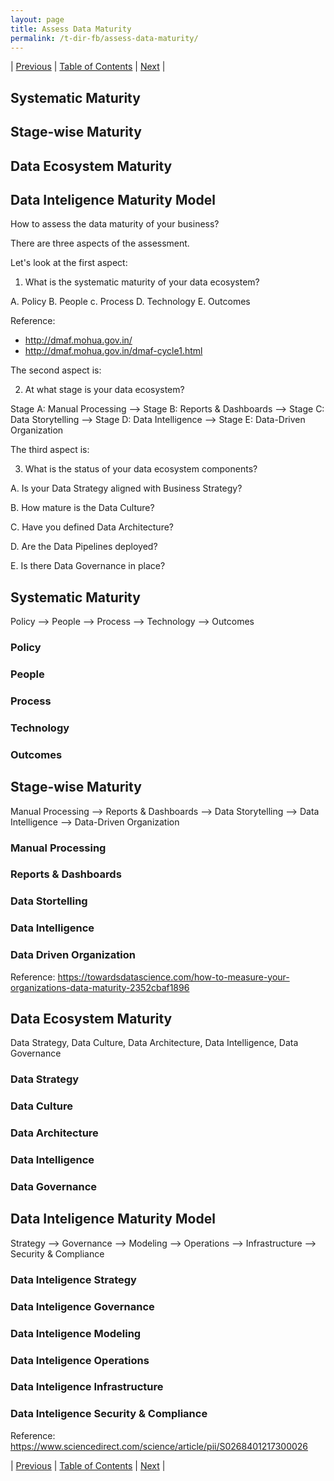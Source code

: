 ```yaml
---
layout: page
title: Assess Data Maturity
permalink: /t-dir-fb/assess-data-maturity/
---
```



| [Previous](https://ankit-rathi.github.io/t-dir-fb/introduction/) | [Table of Contents](https://ankit-rathi.github.io/t-dir-fb/) | [Next](https://ankit-rathi.github.io/t-dir-fb/prepare-data-strategy/)  |

## Systematic Maturity

## Stage-wise Maturity

## Data Ecosystem Maturity

## Data Inteligence Maturity Model


How to assess the data maturity of your business?

There are three aspects of the assessment.

Let's look at the first aspect:

1. What is the systematic maturity of your data ecosystem?

A. Policy
B. People
c. Process
D. Technology
E. Outcomes

Reference: 
- http://dmaf.mohua.gov.in/
- http://dmaf.mohua.gov.in/dmaf-cycle1.html

The second aspect is:

2. At what stage is your data ecosystem?

Stage A: Manual Processing –> Stage B: Reports & Dashboards –> Stage C: Data Storytelling –> Stage D: Data Intelligence –> Stage E: Data-Driven Organization

The third aspect is:

3. What is the status of your data ecosystem components?

A. Is your Data Strategy aligned with Business Strategy?

B. How mature is the Data Culture?

C. Have you defined Data Architecture?

D. Are the Data Pipelines deployed?

E. Is there Data Governance in place?

## Systematic Maturity

Policy --> People --> Process --> Technology --> Outcomes

### Policy

### People

### Process

### Technology

### Outcomes

## Stage-wise Maturity

Manual Processing --> Reports & Dashboards --> Data Storytelling --> Data Intelligence --> Data-Driven Organization

### Manual Processing

### Reports & Dashboards

### Data Stortelling

### Data Intelligence

### Data Driven Organization

Reference: https://towardsdatascience.com/how-to-measure-your-organizations-data-maturity-2352cbaf1896

## Data Ecosystem Maturity

Data Strategy, Data Culture, Data Architecture, Data Intelligence, Data Governance

### Data Strategy

### Data Culture

### Data Architecture

### Data Intelligence

### Data Governance


## Data Inteligence Maturity Model

Strategy --> Governance --> Modeling --> Operations --> Infrastructure --> Security & Compliance

### Data Inteligence Strategy

### Data Inteligence Governance

### Data Inteligence Modeling

### Data Inteligence Operations

### Data Inteligence Infrastructure

### Data Inteligence Security & Compliance


Reference: https://www.sciencedirect.com/science/article/pii/S0268401217300026


| [Previous](https://ankit-rathi.github.io/t-dir-fb/introduction/) | [Table of Contents](https://ankit-rathi.github.io/t-dir-fb/) | [Next](https://ankit-rathi.github.io/t-dir-fb/prepare-data-strategy/)  |
